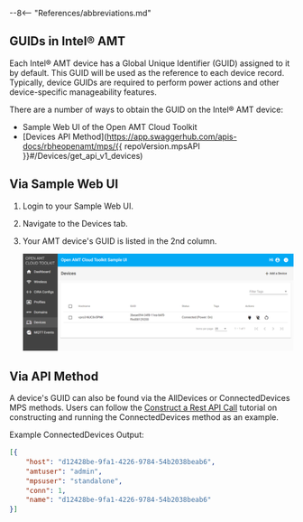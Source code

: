 --8<-- "References/abbreviations.md"
## GUIDs in Intel® AMT

Each Intel® AMT device has a Global Unique Identifier (GUID) assigned to it by default. This GUID will be used as the reference to each device record. Typically, device GUIDs are required to perform power actions and other device-specific manageability features.

There are a number of ways to obtain the GUID on the Intel® AMT device:

- Sample Web UI of the Open AMT Cloud Toolkit 
- [Devices API Method](https://app.swaggerhub.com/apis-docs/rbheopenamt/mps/{{ repoVersion.mpsAPI }}#/Devices/get_api_v1_devices)



## Via Sample Web UI

1. Login to your Sample Web UI.

2. Navigate to the Devices tab.

3. Your AMT device's GUID is listed in the 2nd column.

    [![GUID](../assets/images/MPS_ConnectedDevice.png)](../assets/images/MPS_ConnectedDevice.png)



## Via API Method

A device's GUID can also be found via the AllDevices or ConnectedDevices MPS methods. Users can follow the [Construct a Rest API Call](../Tutorials/apiTutorial.md) tutorial on constructing and running the ConnectedDevices method as an example.

Example ConnectedDevices Output:
``` json hl_lines="2"
[{
    "host": "d12428be-9fa1-4226-9784-54b2038beab6",
    "amtuser": "admin",
    "mpsuser": "standalone",
    "conn": 1,
    "name": "d12428be-9fa1-4226-9784-54b2038beab6"
}]
```